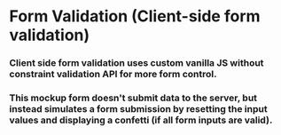 # Form Validation (Client-side form validation)
### Client side form validation uses custom vanilla JS without constraint validation API for more form control.
### This mockup form doesn't submit data to the server, but instead simulates a form submission by resetting the input values and displaying a confetti (if all form inputs are valid).
